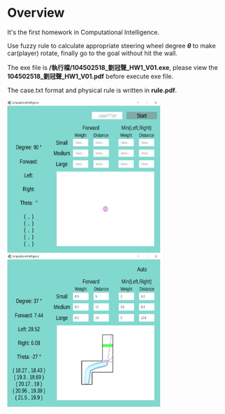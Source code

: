 Overview
===
It's the first homework in Computational Intelligence.

 Use fuzzy rule to calculate appropriate steering wheel degree ***θ*** to make car(player) rotate, finally go to the goal without hit the wall.

 The exe file is **/執行檔/104502518_劉冠聲_HW1_V01.exe**, please view the **104502518_劉冠聲_HW1_V01.pdf** before execute exe file.

The case.txt format and physical rule is written in **rule.pdf**.

<img src="./C01.PNG" width="350" height="350" />  <img src="./C02.PNG" width="350" height="350" />